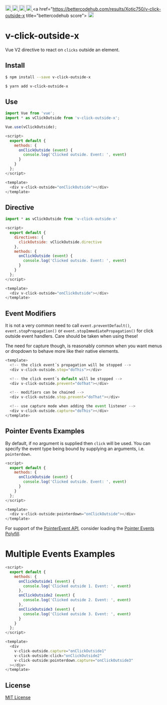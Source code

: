<a href="https://travis-ci.org/Xotic750/v-click-outside-x"
   title="Travis status">
<img
   src="https://travis-ci.org/Xotic750/v-click-outside-x.svg?branch=master"
   alt="Travis status" height="18"/>
</a>
<a href="https://david-dm.org/Xotic750/v-click-outside-x"
   title="Dependency status">
<img src="https://david-dm.org/Xotic750/v-click-outside-x.svg"
   alt="Dependency status" height="18"/>
</a>
<a href="https://david-dm.org/Xotic750/v-click-outside-x#info=devDependencies"
   title="devDependency status">
<img src="https://david-dm.org/Xotic750/v-click-outside-x/dev-status.svg"
   alt="devDependency status" height="18"/>
</a>
<a href="https://badge.fury.io/js/v-click-outside-x" title="npm version">
<img src="https://badge.fury.io/js/v-click-outside-x.svg"
   alt="npm version" height="18"/>
</a>
<a href="https://bettercodehub.com/results/Xotic750/v-click-outside-x
    title="bettercodehub score">
<img src="https://bettercodehub.com/edge/badge/Xotic750/${repoName}?branch=master"
    alt="bettercodehub score" height="18">
</a>

<a name="v-click-outside-x"></a>

# v-click-outside-x

Vue V2 directive to react on `clicks` outside an element.

## Install

```bash
$ npm install --save v-click-outside-x
```

```bash
$ yarn add v-click-outside-x
```

## Use

```js
import Vue from 'vue';
import * as vClickOutside from 'v-click-outside-x';

Vue.use(vClickOutside);
```

```js
<script>
  export default {
    methods: {
      onClickOutside (event) {
        console.log('Clicked outside. Event: ', event)
      }
    }
  };
</script>

<template>
  <div v-click-outside="onClickOutside"></div>
</template>
```

## Directive

```js
import * as vClickOutside from 'v-click-outside-x'

<script>
  export default {
    directives: {
      clickOutside: vClickOutside.directive
    },
    methods: {
      onClickOutside (event) {
        console.log('Clicked outside. Event: ', event)
      }
    }
  };
</script>

<template>
  <div v-click-outside="onClickOutside"></div>
</template>
```

## Event Modifiers

It is not a very common need to call `event.preventDefault()`, `event.stopPropagation()` or
`event.stopImmediatePropagation()` for click outside event handlers.
Care should be taken when using these!

The need for capture though, is reasonably common when you want menus or dropdown to
behave more like their native elements.

```js
<template>
  <!-- the click event´s propagation will be stopped -->
  <div v-click-outside.stop="doThis"></div>

  <!-- the click event´s default will be stopped -->
  <div v-click-outside.prevent="doThat"></div>

  <!-- modifiers can be chained -->
  <div v-click-outside.stop.prevent="doThat"></div>

  <!-- use capture mode when adding the event listener -->
  <div v-click-outside.capture="doThis"></div>
</template>
```

## Pointer Events Examples

By default, if no argument is supplied then `click` will be used. You can specify
the event type being bound by supplying an arguments, i.e. `pointerdown`.

```js
<script>
  export default {
    methods: {
      onClickOutside (event) {
        console.log('Clicked outside. Event: ', event)
      }
    }
  };
</script>

<template>
  <div v-click-outside:pointerdown="onClickOutside"></div>
</template>
```

For support of the [PointerEvent API](https://developer.mozilla.org/en-US/docs/Web/API/PointerEvent),
consider loading the [Pointer Events Polyfill](https://www.npmjs.com/package/pepjs).

# Multiple Events Examples

```js
<script>
  export default {
    methods: {
      onClickOutside1 (event) {
        console.log('Clicked outside 1. Event: ', event)
      },
      onClickOutside2 (event) {
        console.log('Clicked outside 2. Event: ', event)
      },
      onClickOutside3 (event) {
        console.log('Clicked outside 3. Event: ', event)
      }
    }
  };
</script>

<template>
  <div
    v-click-outside.capture="onClickOutside1"
    v-click-outside:click="onClickOutside2"
    v-click-outside:pointerdown.capture="onClickOutside3"
  ></div>
</template>
```

## License

[MIT License](https://github.com/ndelvalle/v-click-outside-x/blob/master/LICENSE)
